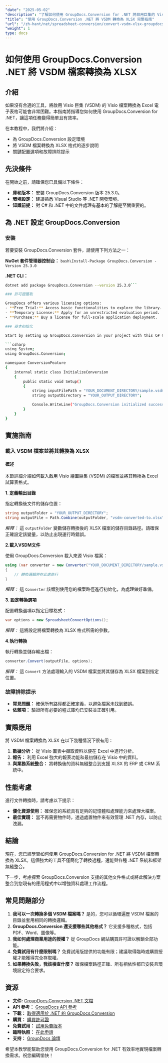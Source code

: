 ```yaml
---
"date": "2025-05-02"
"description": "了解如何使用 GroupDocs.Conversion for .NET 將啟用巨集的 Visio 檔案 (VSDM) 轉換為 Excel 電子表格。請按照本逐步指南操作，即可實現無縫資料轉換。"
"title": "使用 GroupDocs.Conversion .NET 將 VSDM 轉換為 XLSX 完整指南"
"url": "/zh-hant/net/spreadsheet-conversion/convert-vsdm-xlsx-groupdocs-conversion-net/"
"weight": 1
type: docs
---
```

# 如何使用 GroupDocs.Conversion .NET 將 VSDM 檔案轉換為 XLSX

## 介紹

如果沒有合適的工具，將啟用 Visio 巨集 (VSDM) 的 Visio 檔案轉換為 Excel 電子表格可能會非常困難。本指南將指導您如何使用 GroupDocs.Conversion for .NET，讓這項任務變得簡單且有效率。

在本教程中，我們將介紹：
- 為 GroupDocs.Conversion 設定環境
- 將 VSDM 檔案轉換為 XLSX 格式的逐步說明
- 關鍵配置選項和故障排除提示

## 先決條件

在開始之前，請確保您已具備以下條件：

- **庫和版本：** 安裝 GroupDocs.Conversion 版本 25.3.0。
- **環境設定：** 建議熟悉 Visual Studio 等 .NET 開發環境。
- **知識前提：** 對 C# 和 .NET 中的文件處理有基本的了解是至關重要的。

## 為 .NET 設定 GroupDocs.Conversion

### 安裝

若要安裝 GroupDocs.Conversion 套件，請使用下列方法之一：

**NuGet 套件管理器控制台：**
```bash\Install-Package GroupDocs.Conversion -Version 25.3.0```

**\.NET CLI：**
```bash
dotnet add package GroupDocs.Conversion --version 25.3.0```

### 許可證獲取

GroupDocs offers various licensing options:
- **Free Trial:** Access basic functionalities to explore the library.
- **Temporary License:** Apply for an unrestricted evaluation period.
- **Purchase:** Buy a license for full-scale application deployment.

### 基本初始化

Start by setting up GroupDocs.Conversion in your project with this C# 代碼：

```csharp
using System;
using GroupDocs.Conversion;

namespace ConversionFeature
{
    internal static class InitializeConversion
    {
        public static void Setup()
        {
            string inputFilePath = "YOUR_DOCUMENT_DIRECTORY/sample.vsdm";
            string outputDirectory = "YOUR_OUTPUT_DIRECTORY";

            Console.WriteLine("GroupDocs.Conversion initialized successfully.");
        }
    }
}
```

## 實施指南

### 載入 VSDM 檔案並將其轉換為 XLSX

#### 概述

本節詳細介紹如何載入啟用 Visio 繪圖巨集 (VSDM) 的檔案並將其轉換為 Excel 試算表格式。

**1. 定義輸出目錄**

指定轉換後文件的儲存位置：
```csharp
string outputFolder = "YOUR_OUTPUT_DIRECTORY";
string outputFile = Path.Combine(outputFolder, "vsdm-converted-to.xlsx");
```

*解釋：* 這 `outputFolder` 變數儲存轉換後的 XLSX 檔案的儲存目錄路徑。請確保正確設定該變量，以防止出現運行時錯誤。

**2.載入VSDM文件**

使用 GroupDocs.Conversion 載入來源 Visio 檔案：
```csharp
using (var converter = new Converter("YOUR_DOCUMENT_DIRECTORY/sample.vsdm"))
{
    // 轉換邏輯將在此處執行
}
```

*解釋：* 這 `Converter` 該類別使用您的檔案路徑進行初始化，為處理做好準備。

**3. 設定轉換選項**

配置轉換選項以指定目標格式：
```csharp
var options = new SpreadsheetConvertOptions();
```

*解釋：* 這將設定將檔案轉換為 XLSX 格式所需的參數。

**4.執行轉換**

執行轉換並儲存輸出檔：
```csharp
converter.Convert(outputFile, options);
```

*解釋：* 這 `Convert` 方法處理輸入的 VSDM 檔案並將其儲存為 XLSX 檔案到指定位置。

### 故障排除提示

- **常見問題：** 確保所有路徑都正確定義，以避免檔案未找到錯誤。
- **依賴項：** 驗證所有必要的程式庫均已安裝並正確引用。

## 實際應用

將 VSDM 檔案轉換為 XLSX 在以下幾種情況下很有用：
1. **數據分析：** 從 Visio 圖表中擷取資料以便在 Excel 中進行分析。
2. **報告：** 利用 Excel 強大的報表功能和最初儲存在 Visio 中的資料。
3. **與業務系統整合：** 將轉換後的資料無縫整合到支援 XLSX 的 ERP 或 CRM 系統中。

## 性能考慮

進行文件轉換時，請考慮以下提示：
- **優化資源使用：** 確保您的系統具有足夠的記憶體和處理能力來處理大檔案。
- **最佳實踐：** 當不再需要物件時，透過處置物件來有效管理 .NET 內存，以防止洩漏。

## 結論

現在，您已經學習如何使用 GroupDocs.Conversion for .NET 將 VSDM 檔案轉換為 XLSX。這個強大的工具不僅簡化了轉換過程，還能與各種 .NET 系統和框架無縫整合。

下一步，考慮探索 GroupDocs.Conversion 支援的其他文件格式或將此解決方案整合到您現有的應用程式中以增強資料處理工作流程。

## 常見問題部分

1. **我可以一次轉換多個 VSDM 檔案嗎？** 
   是的，您可以循環遍歷 VSDM 檔案的目錄並套用相同的轉換邏輯。
2. **GroupDocs.Conversion 還支援哪些其他格式？**
   它支援多種格式，包括 PDF、Word、圖像等。
3. **我如何處理商業用途的授權？**
   從 GroupDocs 網站購買許可證以解鎖全部功能。
4. **免費試用有什麼限制嗎？**
   免費試用版提供的功能有限；建議取得臨時或購買授權才能獲得完全存取權。
5. **如果轉換失敗，我該檢查什麼？**
   確保檔案路徑正確、所有相依性都已安裝且環境設定符合要求。

## 資源
- **文件:** [GroupDocs.Conversion .NET 文檔](https://docs.groupdocs.com/conversion/net/)
- **API 參考：** [GroupDocs API 參考](https://reference.groupdocs.com/conversion/net/)
- **下載：** [取得適用於 .NET 的 GroupDocs.Conversion](https://releases.groupdocs.com/conversion/net/)
- **購買：** [購買許可證](https://purchase.groupdocs.com/buy)
- **免費試用：** [試用免費版本](https://releases.groupdocs.com/conversion/net/)
- **臨時執照：** [在此申請](https://purchase.groupdocs.com/temporary-license/)
- **支持：** [GroupDocs 論壇](https://forum.groupdocs.com/c/conversion/10)

希望本教學能幫助您使用 GroupDocs.Conversion for .NET 有效率地實現檔案轉換需求。祝您編碼愉快！